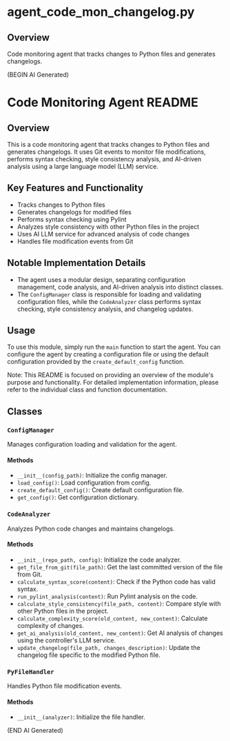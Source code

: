 # agent_code_mon_changelog.py

## Overview

Code monitoring agent that tracks changes to Python files and generates changelogs.

(BEGIN AI Generated)
# Code Monitoring Agent README

## Overview

This is a code monitoring agent that tracks changes to Python files and generates changelogs. It uses Git events to monitor file modifications, performs syntax checking, style consistency analysis, and AI-driven analysis using a large language model (LLM) service.

## Key Features and Functionality

* Tracks changes to Python files
* Generates changelogs for modified files
* Performs syntax checking using Pylint
* Analyzes style consistency with other Python files in the project
* Uses AI LLM service for advanced analysis of code changes
* Handles file modification events from Git

## Notable Implementation Details

* The agent uses a modular design, separating configuration management, code analysis, and AI-driven analysis into distinct classes.
* The `ConfigManager` class is responsible for loading and validating configuration files, while the `CodeAnalyzer` class performs syntax checking, style consistency analysis, and changelog updates.

## Usage

To use this module, simply run the `main` function to start the agent. You can configure the agent by creating a configuration file or using the default configuration provided by the `create_default_config` function.

Note: This README is focused on providing an overview of the module's purpose and functionality. For detailed implementation information, please refer to the individual class and function documentation.


## Classes

### `ConfigManager`

Manages configuration loading and validation for the agent.

#### Methods

- `__init__(config_path)`: Initialize the config manager.
- `load_config()`: Load configuration from config.
- `create_default_config()`: Create default configuration file.
- `get_config()`: Get configuration dictionary.

### `CodeAnalyzer`

Analyzes Python code changes and maintains changelogs.

#### Methods

- `__init__(repo_path, config)`: Initialize the code analyzer.
- `get_file_from_git(file_path)`: Get the last committed version of the file from Git.
- `calculate_syntax_score(content)`: Check if the Python code has valid syntax.
- `run_pylint_analysis(content)`: Run Pylint analysis on the code.
- `calculate_style_consistency(file_path, content)`: Compare style with other Python files in the project.
- `calculate_complexity_score(old_content, new_content)`: Calculate complexity of changes.
- `get_ai_analysis(old_content, new_content)`: Get AI analysis of changes using the controller's LLM service.
- `update_changelog(file_path, changes_description)`: Update the changelog file specific to the modified Python file.

### `PyFileHandler`

Handles Python file modification events.

#### Methods

- `__init__(analyzer)`: Initialize the file handler.

(END AI Generated)
